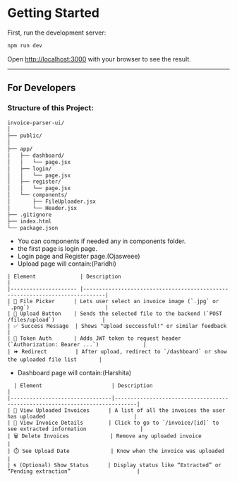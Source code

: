 
# Getting Started

First, run the development server:

```bash
npm run dev
```

Open [http://localhost:3000](http://localhost:3000) with your browser to see the result.

---

## For Developers

### Structure of this Project:

```bash
invoice-parser-ui/
│
├── public/
│
├── app/
│   ├── dashboard/
│   │   └── page.jsx  
│   ├── login/
│   │   └── page.jsx
│   ├── register/
│   │   └── page.jsx
│   └── components/
│       ├── FileUploader.jsx
│       └── Header.jsx
├── .gitignore
├── index.html
└── package.json
```
- You can components if needed any in components folder.
- the first page is login page.
- Login page and Register page.(Ojasweee)
- Upload page will contain:(Paridhi)
```
| Element              | Description                                                                 |
|--------------------- |-----------------------------------------------------------------------------|
| 📁 File Picker      | Lets user select an invoice image (`.jpg` or `.png`)                        |
| 🚀 Upload Button    | Sends the selected file to the backend (`POST /files/upload`)               |
| ✅ Success Message  | Shows "Upload successful!" or similar feedback                              |
| 🔐 Token Auth       | Adds JWT token to request header (`Authorization: Bearer ...`)              |
| ⏩ Redirect         | After upload, redirect to `/dashboard` or show the uploaded file list       |
```
- Dashboard page will contain:(Harshita)
```
  | Element                      | Description                                                                 |
|--------------------------------|-----------------------------------------------------------------------------|
| 📄 View Uploaded Invoices      | A list of all the invoices the user has uploaded                            |
| 👀 View Invoice Details        | Click to go to `/invoice/[id]` to see extracted information                 |
| 🗑️ Delete Invoices             | Remove any uploaded invoice                                                 |
| ⏱️ See Upload Date             | Know when the invoice was uploaded                                          |
| 🌀 (Optional) Show Status      | Display status like “Extracted” or “Pending extraction”                     |
```
